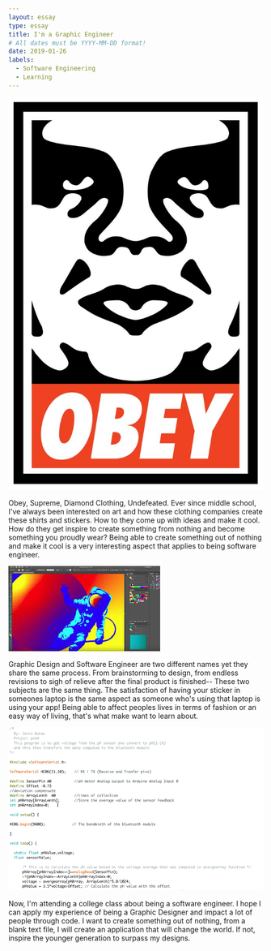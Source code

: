 ```yaml
---
layout: essay
type: essay
title: I'm a Graphic Engineer
# All dates must be YYYY-MM-DD format!
date: 2019-01-26
labels:
  - Software Engineering
  - Learning
---
```


<img class="ui medium left circular floated image" src="../images/obay.jpg">

  Obey, Supreme, Diamond Clothing, Undefeated. Ever since middle school, I've always been interested on art and how these clothing companies create these shirts and stickers. How to they come up with ideas and make it cool. How do they get inspire to create something from nothing and become something you proudly wear? Being able to create something out of nothing and make it cool is a very interesting aspect that applies to being software engineer.

<img class="ui large center circular floated image" src="../images/ai.jpeg">

  Graphic Design and Software Engineer are two different names yet they share the same process. From brainstorming to design, from endless revisions to sigh of relieve after the final product is finished-- These two subjects are the same thing. The satisfaction of having your sticker in someones laptop is the same aspect as someone who's using that laptop is using your app! Being able to affect peoples lives in terms of fashion or an easy way of living, that's what make want to learn about.

<img class="ui large center circular floated image" src="../images/code.png">

  Now, I'm attending a college class about being a software engineer. I hope I can apply my experience of being a Graphic Designer and impact a lot of people through code. I want to create something out of nothing, from a blank text file, I will create an application that will change the world. If not, inspire the younger generation to surpass my designs. 
